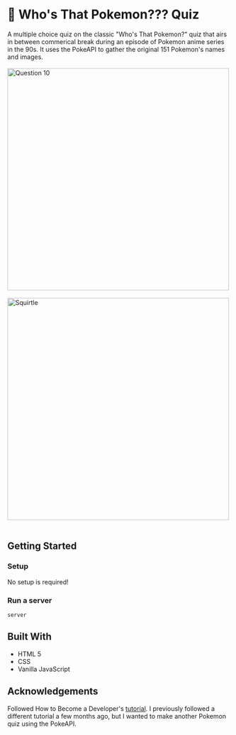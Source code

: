 # 📙 Who's That Pokemon??? Quiz

A multiple choice quiz on the classic "Who's That Pokemon?" quiz that airs in between commerical break during an episode of Pokemon anime series in the 90s. It uses the PokeAPI to gather the original 151 Pokemon's names and images.
<br>
<br>
<img src="https://github.com/msam4/pokemon-151-quiz/assets/137851066/4cc1061c-ca51-4c5a-b959-eb71abcff126" alt="Question 10" width="500">
<br>
<br>
<img src="https://github.com/msam4/pokemon-151-quiz/assets/137851066/4c91f4a5-ba9e-48a2-bc02-5ccccc8e9d75" alt="Squirtle" width="500">
<br>
<br>

## Getting Started
### Setup

No setup is required!

### Run a server
```
server
```

## Built With
- HTML 5
- CSS
- Vanilla JavaScript

## Acknowledgements
Followed How to Become a Developer's [tutorial](https://www.youtube.com/watch?v=bGiUgKvz60s). I previously followed a different tutorial a few months ago, but I wanted to make another Pokemon quiz using the PokeAPI.
